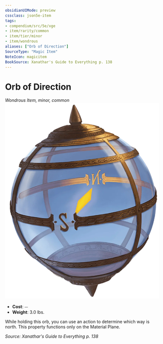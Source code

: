 ```yaml
---
obsidianUIMode: preview
cssclass: json5e-item
tags:
- compendium/src/5e/xge
- item/rarity/common
- item/tier/minor
- item/wondrous
aliases: ["Orb of Direction"]
SourceType: "Magic Item"
NoteIcon: magicitem
BookSource: Xanathar's Guide to Everything p. 138
---
```

# Orb of Direction
*Wondrous Item, minor, common*  
![](/3-Mechanics/CLI/items/img/orb-of-direction.webp#right)  

- **Cost**: ⏤
- **Weight**: 3.0 lbs.

While holding this orb, you can use an action to determine which way is north. This property functions only on the Material Plane.

*Source: Xanathar's Guide to Everything p. 138*